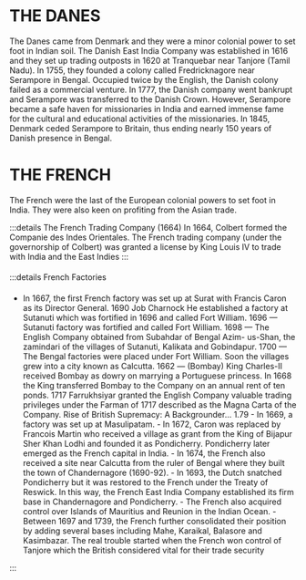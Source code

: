 # THE DANES
The Danes came from Denmark and they were a minor colonial power to set foot in Indian soil. The Danish East India Company was established in 1616 and they set up trading outposts in 1620 at Tranquebar near Tanjore (Tamil Nadu). In 1755, they founded a colony called Fredricknagore near Serampore in Bengal. Occupied twice by the English, the Danish colony failed as a commercial venture. In 1777, the Danish company went bankrupt and Serampore was transferred to the Danish Crown. However, Serampore became a safe haven for missionaries in India and earned immense fame for the cultural and educational activities of the missionaries. In 1845, Denmark ceded Serampore to Britain, thus ending nearly 150 years of Danish presence in Bengal.

# THE FRENCH 
The French were the last of the European colonial powers to set foot in India. They were also keen on profiting from the Asian trade.

:::details The French Trading Company (1664) 
In 1664, Colbert formed the Companie des Indes Orientales. The French trading company (under the governorship of Colbert) was granted a license by King Louis IV to trade with India and the East Indies
:::

####
:::details French Factories
####
 - In 1667, the first French factory was set up at Surat with Francis Caron as its Director General. 1690 Job Charnock He established a factory at Sutanuti which was fortified in 1696 and called Fort William. 1696 — Sutanuti factory was fortified and called Fort William. 1698 — The English Company obtained from Subahdar of Bengal Azim- us-Shan, the zamindari of the villages of Sutanuti, Kalikata and Gobindapur. 1700 — The Bengal factories were placed under Fort William. Soon the villages grew into a city known as Calcutta. 1662 — (Bombay) King Charles-II received Bombay as dowry on marrying a Portuguese princess. In 1668 the King transferred Bombay to the Company on an annual rent of ten ponds. 1717 Farrukhsiyar granted the English Company valuable trading privileges under the Farman of 1717 described as the Magna Carta of the Company. Rise of British Supremacy: A Backgrounder... 1.79 - In 1669, a factory was set up at Masulipatam. - In 1672, Caron was replaced by Francois Martin who received a village as grant from the King of Bijapur Sher Khan Lodhi and founded it as Pondicherry. Pondicherry later emerged as the French capital in India. - In 1674, the French also received a site near Calcutta from the ruler of Bengal where they built the town of Chandernagore (1690-92). - In 1693, the Dutch snatched Pondicherry but it was restored to the French under the Treaty of Reswick. In this way, the French East India Company established its firm base in Chandernagore and Pondicherry. - The French also acquired control over Islands of Mauritius and Reunion in the Indian Ocean. - Between 1697 and 1739, the French further consolidated their position by adding several bases including Mahe, Karaikal, Balasore and Kasimbazar. The real trouble started when the French won control of Tanjore which the British considered vital for their trade security

:::